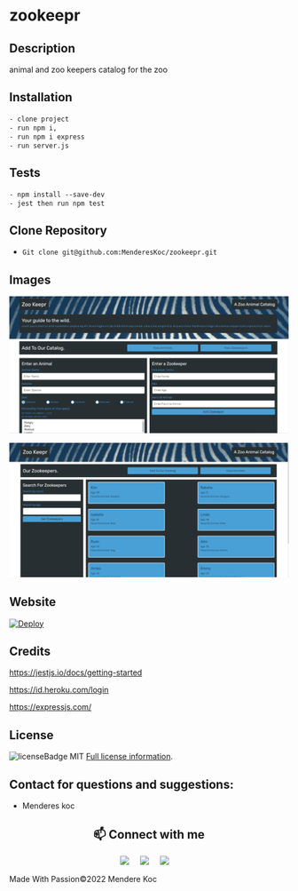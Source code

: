 # zookeepr

## Description

animal and zoo keepers catalog for the zoo

## Installation

```
- clone project
- run npm i,
- run npm i express
- run server.js

```

## Tests

```
- npm install --save-dev
- jest then run npm test

```

## Clone Repository

- `Git clone git@github.com:MenderesKoc/zookeepr.git`

## Images

![ScreenShot](/public/assets/images/Screenshot1.png)

![ScreenShot](/public/assets/images/Screenshot2.png)

## Website

[![Deploy](https://www.herokucdn.com/deploy/button.svg)](https://zookeepr-pro.herokuapp.com)

## Credits

https://jestjs.io/docs/getting-started

https://id.heroku.com/login

https://expressjs.com/

## License

![licenseBadge](https://img.shields.io/badge/License-MIT-blue.svg)
MIT
[Full license information]("MIT').

## Contact for questions and suggestions:

- Menderes koc

<h2  align="center">📫 Connect with me </h2>
<p align="center">
  <a target="_blank"href="https://www.linkedin.com/in/mendereskoc/"><img src="https://img.shields.io/badge/linkedin-%230077B5.svg?&style=for-the-badge&logo=linkedin&logoColor=white" /></a>&nbsp;&nbsp;&nbsp;&nbsp;
  <a target="_blank"href="https://twitter.com/Mendereskoc4"><img src="https://img.shields.io/badge/twitter-%231DA1F2.svg?&style=for-the-badge&logo=twitter&logoColor=white" /></a>&nbsp;&nbsp;&nbsp;&nbsp;
  <a href="mailto:mndrs.kc@gmail.com?subject=Hello%20Menderes,%20From%20Github"><img src="https://img.shields.io/badge/gmail-%23D14836.svg?&style=for-the-badge&logo=gmail&logoColor=white" /></a>&nbsp;&nbsp;&nbsp;&nbsp;
</p>

Made With Passion©️2022 Mendere Koc
